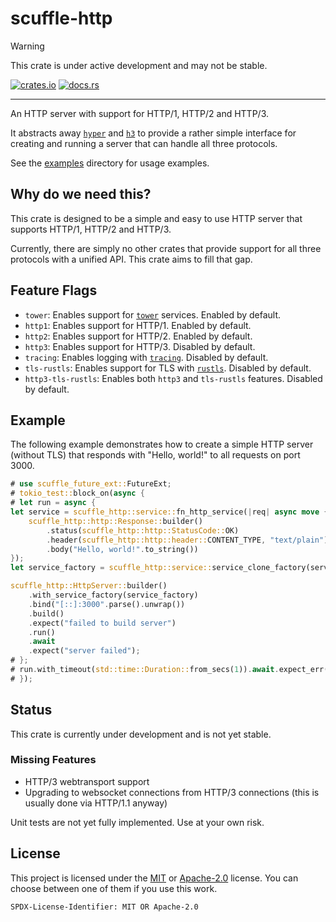 # scuffle-http

> [!WARNING]  
> This crate is under active development and may not be stable.

[![crates.io](https://img.shields.io/crates/v/scuffle-http.svg)](https://crates.io/crates/scuffle-http) [![docs.rs](https://img.shields.io/docsrs/scuffle-http)](https://docs.rs/scuffle-http)

---

An HTTP server with support for HTTP/1, HTTP/2 and HTTP/3.

It abstracts away [`hyper`](https://crates.io/crates/hyper) and [`h3`](https://crates.io/crates/h3) to provide a rather simple interface for creating and running a server that can handle all three protocols.

See the [examples](./examples) directory for usage examples.

## Why do we need this?

This crate is designed to be a simple and easy to use HTTP server that supports HTTP/1, HTTP/2 and HTTP/3.

Currently, there are simply no other crates that provide support for all three protocols with a unified API.
This crate aims to fill that gap.

## Feature Flags

- `tower`: Enables support for [`tower`](https://crates.io/crates/tower) services. Enabled by default.
- `http1`: Enables support for HTTP/1. Enabled by default.
- `http2`: Enables support for HTTP/2. Enabled by default.
- `http3`: Enables support for HTTP/3. Disabled by default.
- `tracing`: Enables logging with [`tracing`](https://crates.io/crates/tracing). Disabled by default.
- `tls-rustls`: Enables support for TLS with [`rustls`](https://crates.io/crates/rustls). Disabled by default.
- `http3-tls-rustls`: Enables both `http3` and `tls-rustls` features. Disabled by default.

## Example

The following example demonstrates how to create a simple HTTP server (without TLS) that responds with "Hello, world!" to all requests on port 3000.

```rust
# use scuffle_future_ext::FutureExt;
# tokio_test::block_on(async {
# let run = async {
let service = scuffle_http::service::fn_http_service(|req| async move {
    scuffle_http::http::Response::builder()
        .status(scuffle_http::http::StatusCode::OK)
        .header(scuffle_http::http::header::CONTENT_TYPE, "text/plain")
        .body("Hello, world!".to_string())
});
let service_factory = scuffle_http::service::service_clone_factory(service);

scuffle_http::HttpServer::builder()
    .with_service_factory(service_factory)
    .bind("[::]:3000".parse().unwrap())
    .build()
    .expect("failed to build server")
    .run()
    .await
    .expect("server failed");
# };
# run.with_timeout(std::time::Duration::from_secs(1)).await.expect_err("test should have timed out");
# });
```

## Status

This crate is currently under development and is not yet stable.

### Missing Features

- HTTP/3 webtransport support
- Upgrading to websocket connections from HTTP/3 connections (this is usually done via HTTP/1.1 anyway)

Unit tests are not yet fully implemented. Use at your own risk.

## License

This project is licensed under the [MIT](./LICENSE.MIT) or [Apache-2.0](./LICENSE.Apache-2.0) license.
You can choose between one of them if you use this work.

`SPDX-License-Identifier: MIT OR Apache-2.0`
